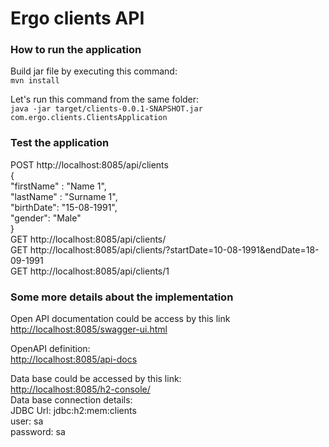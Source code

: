 # Ergo clients API


### How to run the application
Build jar file by executing this command:  
`mvn install` 

Let's run this command from the same folder:   
`java -jar target/clients-0.0.1-SNAPSHOT.jar com.ergo.clients.ClientsApplication`


### Test the application    
POST http://localhost:8085/api/clients   
{  
    "firstName" : "Name 1",  
    "lastName" : "Surname 1",  
    "birthDate": "15-08-1991",  
    "gender": "Male"  
}  
GET  http://localhost:8085/api/clients/  
GET  http://localhost:8085/api/clients/?startDate=10-08-1991&endDate=18-09-1991   
GET  http://localhost:8085/api/clients/1  

### Some more details about the implementation
Open API documentation could be access by this link  
<a href="http://localhost:8085/swagger-ui.html" target="_blank">http://localhost:8085/swagger-ui.html</a>  

OpenAPI definition:  
<a href="http://localhost:8085/api-docs" target="_blank">http://localhost:8085/api-docs</a> 


Data base could be accessed by this link:      
<a href="http://localhost:8085/h2-console/" target="_blank">http://localhost:8085/h2-console/</a>  
Data base connection details:  
JDBC Url: jdbc:h2:mem:clients  
user: sa  
password: sa  